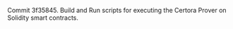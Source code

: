 Commit 3f35845.                    Build and Run scripts for executing the Certora Prover on Solidity smart contracts.